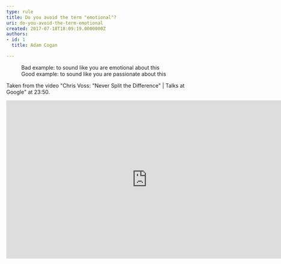 ```yaml
---
type: rule
title: Do you avoid the term "emotional"?
uri: do-you-avoid-the-term-emotional
created: 2017-07-18T18:09:19.0000000Z
authors:
- id: 1
  title: Adam Cogan

---
```




<span class='intro'> <dd class="ssw15-rteElement-FigureBad">Bad example&#58; to&#160;sound&#160;like you are emotional about this​<br></dd><div><dd class="ssw15-rteElement-FigureGood">Good example&#58; to&#160;sound&#160;like you are passionate about this​​​​<br></dd></div> </span>

<p>Taken from the video &quot;Chris Voss&#58; &quot;Never Split the Difference&quot; | Talks at Google&quot; at 23&#58;50.<br></p><div class="ms-rtestate-read ms-rte-embedcode ms-rte-embedil ms-rtestate-notify"><iframe width="750" height="422" src="https&#58;//www.youtube.com/embed/guZa7mQV1l0" frameborder="0"></iframe>&#160;</div><p>​<br><br></p>


